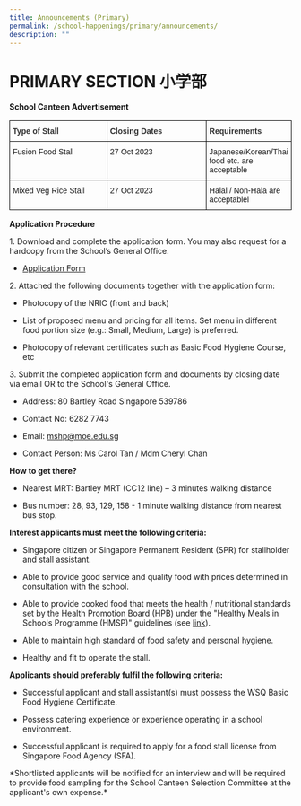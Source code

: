 ```yaml
---
title: Announcements (Primary)
permalink: /school-happenings/primary/announcements/
description: ""
---
```

# PRIMARY SECTION 小学部

**School Canteen Advertisement**

<style type="text/css">
.tg  {border-collapse:collapse;border-spacing:0;}
.tg td{border-color:black;border-style:solid;border-width:1px;font-family:Arial, sans-serif;font-size:14px;
  overflow:hidden;padding:10px 5px;word-break:normal;}
.tg  {border-collapse:collapse;border-spacing:0;}
.tg td{border-color:black;border-style:solid;border-width:1px;font-family:Arial, sans-serif;font-size:14px;
  overflow:hidden;padding:10px 5px;word-break:normal;}
.tg th{border-color:black;border-style:solid;border-width:1px;font-family:Arial, sans-serif;font-size:14px;
  font-weight:normal;overflow:hidden;padding:10px 5px;word-break:normal;}
.tg .tg-vkjt{color:#323232;font-weight:bold;text-align:left;vertical-align:top}
.tg .tg-0lax{text-align:left;vertical-align:top}
</style>
<table style="table-layout: fixed; width: 100%;" class="tg">
<thead>
  <tr>
    <th style="width: 50%" class="tg-vkjt"><span style="color:#323232">Type of Stall</span></th>
    <th style="width: 50%" class="tg-vkjt"><span style="color:#323232">Closing Dates</span></th><th style="width: 50%" class="tg-vkjt"><span style="color:#323232">Requirements</span></th>
  </tr>
</thead>
<tbody>
  <tr>
    <td style="width: 50%" class="tg-0lax">Fusion Food Stall</td>
    <td style="width: 50%" class="tg-0lax">27 Oct 2023</td>
		<td style="width: 50%" class="tg-0lax">Japanese/Korean/Thai food etc. are acceptable</td>
  </tr>
	<tr>
    <td style="width: 50%" class="tg-0lax">Mixed Veg Rice Stall</td>
    <td style="width: 50%" class="tg-0lax">27 Oct 2023</td>
		<td style="width: 50%" class="tg-0lax">Halal / Non-Hala are acceptablel</td>
  </tr>
</tbody>
</table>

       

**Application Procedure**

1\. Download and complete the application form. You may also request for a hardcopy from the School’s General Office.

* [Application Form](/files/application%20form.pdf)

2\. Attached the following documents together with the application form:

* Photocopy of the NRIC (front and back)

* List of proposed menu and pricing for all items. Set menu in different food portion size (e.g.: Small, Medium, Large) is preferred.

* Photocopy of relevant certificates such as Basic Food Hygiene Course, etc

3\. Submit the completed application form and documents by closing date via email OR to the School's General Office.

* Address: 80 Bartley Road Singapore 539786

* Contact No: 6282 7743

* Email: mshp@moe.edu.sg

* Contact Person: Ms Carol Tan / Mdm Cheryl Chan

**How to get there?**

* Nearest MRT: Bartley MRT (CC12 line) – 3 minutes walking distance

* Bus number: 28, 93, 129, 158 - 1 minute walking distance from nearest bus stop.

**Interest applicants must meet the following criteria:**

* Singapore citizen or Singapore Permanent Resident (SPR) for stallholder and stall assistant.

* Able to provide good service and quality food with prices determined in consultation with the school.

* Able to provide cooked food that meets the health / nutritional standards set by the Health Promotion Board (HPB) under the "Healthy Meals in Schools Programme (HMSP)" guidelines (see [link](https://www.hpb.gov.sg/schools/school-programmes/healthy-meals-in-schools-programme)).

* Able to maintain high standard of food safety and personal hygiene.

* Healthy and fit to operate the stall.

**Applicants should preferably fulfil the following criteria:**

* Successful applicant and stall assistant(s) must possess the WSQ Basic Food Hygiene Certificate.

* Possess catering experience or experience operating in a school environment.

* Successful applicant is required to apply for a food stall license from Singapore Food Agency (SFA).

*Shortlisted applicants will be notified for an interview and will be required to provide food sampling for the School Canteen Selection Committee at the applicant's own expense.\*